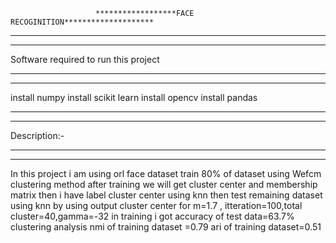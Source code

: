                        ******************FACE RECOGINITION********************
                       
******************************************************************************
 ******************************************************************************
 Software required to run this project
 ******************************************************************************
 ******************************************************************************
 install numpy 
 install scikit learn
 install opencv
 install pandas
 *******************************************************************************
 ******************************************************************************
 Description:-
 *****************************************************************************
 *****************************************************************************
 In this project i am using orl face dataset
 train 80% of dataset using Wefcm clustering method
 after training we will get cluster center and membership matrix
 then i have label cluster center using knn
 then test remaining dataset using knn by using output cluster center
 for m=1.7 , itteration=100,total cluster=40,gamma=-32 in training 
 i got accuracy of test data=63.7%
 clustering analysis
 nmi of training dataset =0.79
 ari of training dataset=0.51
 
 
